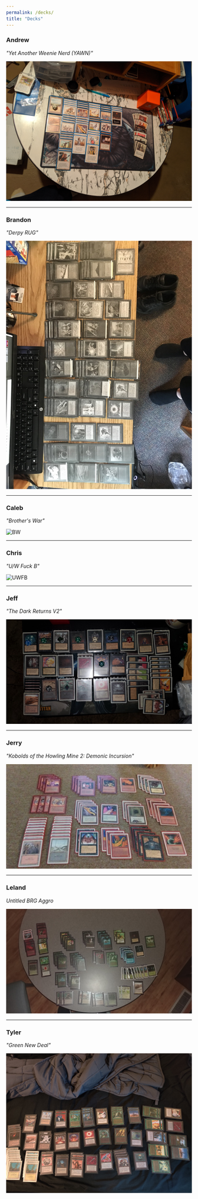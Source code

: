 ```yaml
---
permalink: /decks/
title: "Decks"
---
```


### Andrew
*"Yet Another Weenie Nerd (YAWN)"*

![YAWN](/assets/images/tfcandrew.jpg)

___

### Brandon
*"Derpy RUG"*

![DRUG](/assets/images/tfcbrandon.jpg)

---

### Caleb
*"Brother's War"*

![BW](/assets/images/tfccaleb.jpg)

---

### Chris
*"U/W Fuck B"*

![UWFB](/assets/images/tfcchris.jpg)

---

### Jeff
*"The Dark Returns V2"*

![TDR](/assets/images/tfcjeff.jpg)

___

### Jerry
*"Kobolds of the Howling Mine 2: Demonic Incursion"*

![KHM2DI](/assets/images/tfcjerry.jpg)

---

### Leland
*Untitled BRG Aggro*

![UBRGA](/assets/images/tfcleland.jpg)

---

### Tyler
*"Green New Deal"*

![GND](/assets/images/tfctyler.jpg)
